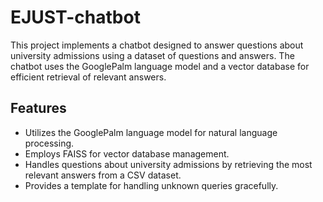 # EJUST-chatbot
This project implements a chatbot designed to answer questions about university admissions using a dataset of questions and answers. The chatbot uses the GooglePalm language model and a vector database for efficient retrieval of relevant answers.
## Features

- Utilizes the GooglePalm language model for natural language processing.
- Employs FAISS for vector database management.
- Handles questions about university admissions by retrieving the most relevant answers from a CSV dataset.
- Provides a template for handling unknown queries gracefully.
